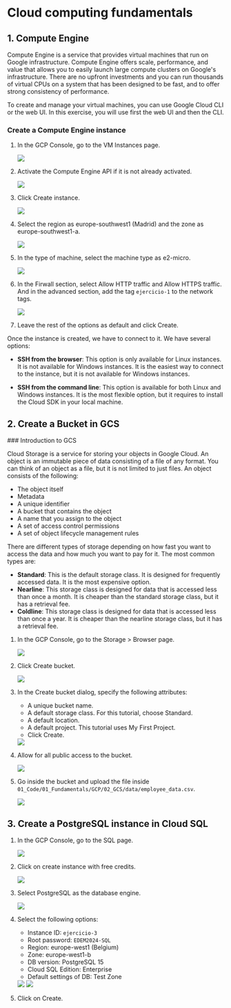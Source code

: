 # Cloud computing fundamentals

## 1. Compute Engine

Compute Engine is a service that provides virtual machines that run on Google infrastructure. Compute Engine offers scale, performance, and value that allows you to easily launch large compute clusters on Google's infrastructure. There are no upfront investments and you can run thousands of virtual CPUs on a system that has been designed to be fast, and to offer strong consistency of performance.

To create and manage your virtual machines, you can use Google Cloud CLI or the web UI. In this exercise, you will use first the web UI and then the CLI.

### Create a Compute Engine instance

1. In the GCP Console, go to the VM Instances page.
   
   <img src=".images/vm_intro_1.png">

2. Activate the Compute Engine API if it is not already activated.
   
   <img src=".images/vm_intro_2.png">

3. Click Create instance.
   
    <img src=".images/vm_intro_3.png">

4. Select the region as europe-southwest1 (Madrid) and the zone as europe-southwest1-a.
   
    <img src=".images/vm_intro_4.png">

5. In the type of machine, select the machine type as e2-micro.
   
    <img src=".images/vm_intro_5.png">

5. In the Firwall section, select Allow HTTP traffic and Allow HTTPS traffic. And in the advanced section, add the tag `ejercicio-1` to the network tags.
   
    <img src=".images/vm_intro_6.png">


6. Leave the rest of the options as default and click Create.


Once the instance is created, we have to connect to it. We have several options:

- **SSH from the browser**: This option is only available for Linux instances. It is not available for Windows instances. It is the easiest way to connect to the instance, but it is not available for Windows instances.

- **SSH from the command line**: This option is available for both Linux and Windows instances. It is the most flexible option, but it requires to install the Cloud SDK in your local machine.


## 2. Create a Bucket in GCS

### Introduction to GCS

Cloud Storage is a service for storing your objects in Google Cloud. An object is an immutable piece of data consisting of a file of any format. You can think of an object as a file, but it is not limited to just files. An object consists of the following:

- The object itself
- Metadata
- A unique identifier
- A bucket that contains the object
- A name that you assign to the object
- A set of access control permissions
- A set of object lifecycle management rules

There are different types of storage depending on how fast you want to access the data and how much you want to pay for it. The most common types are:

- **Standard**: This is the default storage class. It is designed for frequently accessed data. It is the most expensive option.
- **Nearline**: This storage class is designed for data that is accessed less than once a month. It is cheaper than the standard storage class, but it has a retrieval fee.
- **Coldline**: This storage class is designed for data that is accessed less than once a year. It is cheaper than the nearline storage class, but it has a retrieval fee.
  


1. In the GCP Console, go to the Storage > Browser page.
   
   <img src=".images/gcs_1.png">

2. Click Create bucket.
    
    <img src=".images/gcs_2.png">

3. In the Create bucket dialog, specify the following attributes:
    - A unique bucket name.
    - A default storage class. For this tutorial, choose Standard.
    - A default location.
    - A default project. This tutorial uses My First Project.
    - Click Create.

    <img src=".images/gcs_3.png">

4. Allow for all public access to the bucket.
   
    <img src=".images/gcs_4.png">

5. Go inside the bucket and upload the file inside `01_Code/01_Fundamentals/GCP/02_GCS/data/employee_data.csv`.
   
    <img src=".images/gcs_5.png">


## 3. Create a PostgreSQL instance in Cloud SQL

1. In the GCP Console, go to the SQL page.
   
   <img src=".images/db_1.png">

2. Click on create instance with free credits.
    
    <img src=".images/db_2.png">

3. Select PostgreSQL as the database engine.
   
    <img src=".images/db_3.png">

4. Select the following options:
    - Instance ID: `ejercicio-3`
    - Root password: `EDEM2024-SQL`
    - Region: europe-west1 (Belgium)
    - Zone: europe-west1-b
    - DB version: PostgreSQL 15
    - Cloud SQL Edition: Enterprise
    - Default settings of DB: Test Zone
   
    <img src=".images/db_4.png">
    <img src=".images/db_5.png">

5. Click on Create.